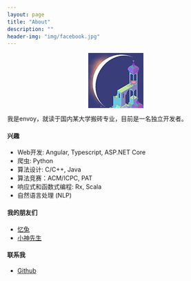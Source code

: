 ```yaml
---
layout: page
title: "About"
description: ""
header-img: "img/facebook.jpg"
---
```



<center>
    <p><img src="/img/envoy.png" align="center"></p>
</center>

我是envoy，就读于国内某大学搬砖专业，目前是一名独立开发者。

#### 兴趣

- Web开发: Angular, Typescript, ASP.NET Core
- 爬虫: Python
- 算法设计: C/C++, Java
- 算法竞赛：ACM/ICPC, PAT
- 响应式和函数式编程: Rx, Scala
- 自然语言处理 (NLP)


#### 我的朋友们

- [忆兔](http://yirabbit.me)
- [小神先生](http://blog.alienx.cn)


#### 联系我

- [Github](https://github.com/lonelyenvoy)


